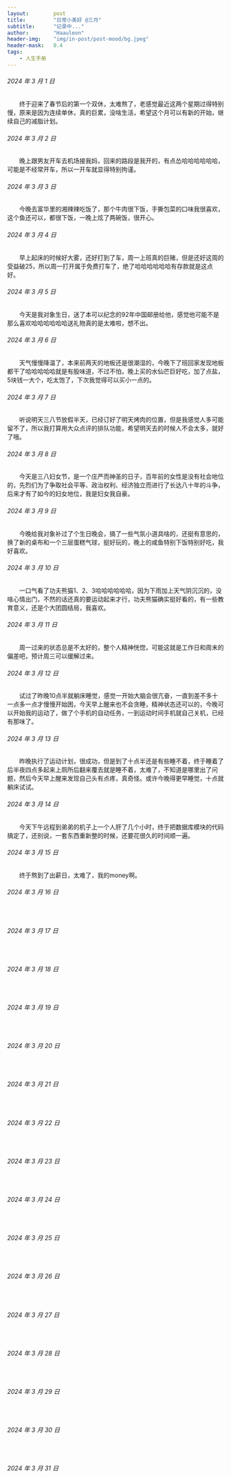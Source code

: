 ```yaml
---
layout:        post
title:         "日常小美好 @三月"
subtitle:      "记录中..."
author:        "Haauleon"
header-img:    "img/in-post/post-mood/bg.jpeg"
header-mask:   0.4
tags:
    - 人生手册
---
```


###### 2024 年 3 月 1 日
&emsp;&emsp;终于迎来了春节后的第一个双休，太难熬了，老感觉最近这两个星期过得特别慢，原来是因为连续单休，真的巨累，没啥生活，希望这个月可以有新的开始，继续自己的减脂计划。

###### 2024 年 3 月 2 日
&emsp;&emsp;晚上跟男友开车去机场接我妈，回来的路段是我开的，有点怂哈哈哈哈哈哈，可能是不经常开车，所以一开车就显得特别拘谨。

###### 2024 年 3 月 3 日
&emsp;&emsp;今晚去富华里的湘辣辣吃饭了，那个牛肉很下饭，手撕包菜的口味我很喜欢，这个鱼还可以，都很下饭，一晚上炫了两碗饭，很开心。

###### 2024 年 3 月 4 日
&emsp;&emsp;早上起床的时候好大雾，还好打到了车，周一上班真的巨赌，但是还好这周的受益破25，所以周一打开属于免费打车了，绝了哈哈哈哈哈哈有存款就是这点好。

###### 2024 年 3 月 5 日
&emsp;&emsp;今天是我对象生日，送了本可以纪念的92年中国邮册给他，感觉他可能不是那么喜欢哈哈哈哈哈哈送礼物真的是太难啦，想不出。

###### 2024 年 3 月 6 日
&emsp;&emsp;天气慢慢降温了，本来前两天的地板还是很潮湿的，今晚下了班回家发现地板都干了哈哈哈哈哈就是有股味道，不过不怕，晚上买的水仙芒巨好吃，加了点盐，5块钱一大个，吃太饱了，下次我觉得可以买小一点的。

###### 2024 年 3 月 7 日
&emsp;&emsp;听说明天三八节放假半天，已经订好了明天烤肉的位置，但是我感觉人多可能留不了，所以我打算用大众点评的排队功能，希望明天去的时候人不会太多，就好了哦。

###### 2024 年 3 月 8 日
&emsp;&emsp;今天是三八妇女节，是一个庄严而神圣的日子，百年前的女性是没有社会地位的，先烈们为了争取社会平等、政治权利、经济独立而进行了长达八十年的斗争，后来才有了如今的妇女地位，我是妇女我自豪。

###### 2024 年 3 月 9 日
&emsp;&emsp;今晚给我对象补过了个生日晚会，搞了一些气氛小道具啥的，还挺有意思的，换了新的桌布和一个三层蛋糕气球，挺好玩的，晚上的咸鱼特别下饭特别好吃，我好喜欢。

###### 2024 年 3 月 10 日
&emsp;&emsp;一口气看了功夫熊猫1、2、3哈哈哈哈哈哈，因为下雨加上天气阴沉沉的，没啥心情出门，不然的话还真的要运动起来才行，功夫熊猫确实挺好看的，有一些教育意义，还是个大团圆结局，我喜欢。

###### 2024 年 3 月 11 日
&emsp;&emsp;周一过来的状态总是不太好的，整个人精神恍惚，可能这就是工作日和周末的偏差吧，预计周三可以缓解过来。

###### 2024 年 3 月 12 日
&emsp;&emsp;试过了昨晚10点半就躺床睡觉，感觉一开始大脑会很亢奋，一直到差不多十一点多一点才慢慢开始困，今天早上醒来也不会贪睡，精神状态还可以的，今晚可以开始我的运动了，做了个手机的自动任务，一到运动时间手机就自己关机，已经有那味了。

###### 2024 年 3 月 13 日
&emsp;&emsp;昨晚执行了运动计划，很成功，但是到了十点半还是有些睡不着，终于睡着了后半夜四点多起来上厕所后翻来覆去就是睡不着，太难了，不知道是哪里出了问题，然后今天早上醒来发现自己头有点疼，真奇怪。或许今晚得更早睡觉，十点就躺床试试。

###### 2024 年 3 月 14 日
&emsp;&emsp;今天下午远程到弟弟的机子上一个人肝了几个小时，终于把数据库模块的代码搞定了，还别说，一套东西重新整的时候，还要花很久的时间顺一遍。

###### 2024 年 3 月 15 日
&emsp;&emsp;终于熬到了出薪日，太难了，我的money啊。

###### 2024 年 3 月 16 日
&emsp;&emsp;

###### 2024 年 3 月 17 日
&emsp;&emsp;

###### 2024 年 3 月 18 日
&emsp;&emsp;

###### 2024 年 3 月 19 日
&emsp;&emsp;

###### 2024 年 3 月 20 日
&emsp;&emsp;

###### 2024 年 3 月 21 日
&emsp;&emsp;

###### 2024 年 3 月 22 日
&emsp;&emsp;

###### 2024 年 3 月 23 日
&emsp;&emsp;

###### 2024 年 3 月 24 日
&emsp;&emsp;

###### 2024 年 3 月 25 日
&emsp;&emsp;

###### 2024 年 3 月 26 日
&emsp;&emsp;

###### 2024 年 3 月 27 日
&emsp;&emsp;

###### 2024 年 3 月 28 日
&emsp;&emsp;

###### 2024 年 3 月 29 日
&emsp;&emsp;

###### 2024 年 3 月 30 日
&emsp;&emsp;

###### 2024 年 3 月 31 日
&emsp;&emsp;
